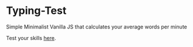 # Typing-Test
Simple Minimalist Vanilla JS that calculates your average words per minute

Test your skills [here](https://jasonsaini.github.io/Typing-Test/src/index.html).
